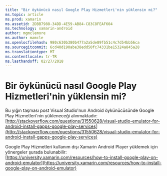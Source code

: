 ```yaml
---
title: "Bir öykünücü nasıl Google Play Hizmetleri'nin yüklensin mi?"
ms.topic: article
ms.prod: xamarin
ms.assetid: 2DBB7988-34DD-4E59-AB84-C83C8FEAF604
ms.technology: xamarin-android
author: mgmclemore
ms.author: mamcle
ms.openlocfilehash: 980c630b380b477a2a5de89fb51c4c7d54bb56ca
ms.sourcegitcommit: 6cd40d190abe38edd50fc74331be15324a845a28
ms.translationtype: MT
ms.contentlocale: tr-TR
ms.lasthandoff: 02/27/2018
---
```

# <a name="how-do-i-install-google-play-services-in-an-emulator"></a>Bir öykünücü nasıl Google Play Hizmetleri'nin yüklensin mi?

Bu yığın taşması post Visual Studio'nun Android öykünücüsünde Google Play Hizmetleri'nin yükleneceği alınmaktadır: [http://stackoverflow.com/questions/31550628/visual-studio-emulator-for-android-install-gapps-google-play-services](http://stackoverflow.com/questions/31550628/visual-studio-emulator-for-android-install-gapps-google-play-services)

Google Play Hizmetleri kullanım dışı Xamarin Android Player yüklemek için yönergeler şurada bulunabilir: [https://university.xamarin.com/resources/how-to-install-google-play-on-android-emulator](https://university.xamarin.com/resources/how-to-install-google-play-on-android-emulator)
